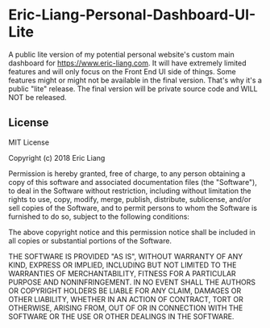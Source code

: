 # Eric-Liang-Personal-Dashboard-UI-Lite
A public lite version of my potential personal website's custom main dashboard for https://www.eric-liang.com. It will have extremely limited features and will only focus on the Front End UI side of things. Some features might or might not be available in the final version. That's why it's a public "lite" release. The final version will be private source code and WILL NOT be released.

## License
MIT License

Copyright (c) 2018 Eric Liang

Permission is hereby granted, free of charge, to any person obtaining a copy
of this software and associated documentation files (the "Software"), to deal
in the Software without restriction, including without limitation the rights
to use, copy, modify, merge, publish, distribute, sublicense, and/or sell
copies of the Software, and to permit persons to whom the Software is
furnished to do so, subject to the following conditions:

The above copyright notice and this permission notice shall be included in all
copies or substantial portions of the Software.

THE SOFTWARE IS PROVIDED "AS IS", WITHOUT WARRANTY OF ANY KIND, EXPRESS OR
IMPLIED, INCLUDING BUT NOT LIMITED TO THE WARRANTIES OF MERCHANTABILITY,
FITNESS FOR A PARTICULAR PURPOSE AND NONINFRINGEMENT. IN NO EVENT SHALL THE
AUTHORS OR COPYRIGHT HOLDERS BE LIABLE FOR ANY CLAIM, DAMAGES OR OTHER
LIABILITY, WHETHER IN AN ACTION OF CONTRACT, TORT OR OTHERWISE, ARISING FROM,
OUT OF OR IN CONNECTION WITH THE SOFTWARE OR THE USE OR OTHER DEALINGS IN THE
SOFTWARE.

